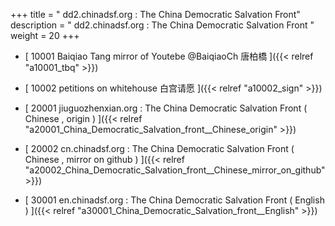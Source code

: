 +++
title = "  dd2.chinadsf.org : The China Democratic Salvation Front"
description = "  dd2.chinadsf.org : The China Democratic Salvation Front  "
weight = 20
+++



* [  10001 Baiqiao Tang mirror of Youtebe @BaiqiaoCh 唐柏橋  ]({{< relref "a10001_tbq" >}})


* [  10002 petitions on whitehouse 白宫请愿  ]({{< relref "a10002_sign" >}})


* [  20001 jiuguozhenxian.org : The China Democratic Salvation Front ( Chinese , origin ) ]({{< relref "a20001_China_Democratic_Salvation_front__Chinese_origin" >}})


* [  20002 cn.chinadsf.org : The China Democratic Salvation Front ( Chinese , mirror on github ) ]({{< relref "a20002_China_Democratic_Salvation_front__Chinese_mirror_on_github" >}})


* [  30001 en.chinadsf.org : The China Democratic Salvation Front ( English ) ]({{< relref "a30001_China_Democratic_Salvation_front__English" >}})

